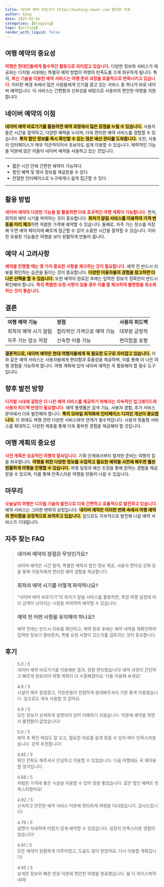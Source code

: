 ```yaml
---
title: 네이버 예약 바로가기 https//booking.naver.com 편리한 이용
author: bing
date: 2025-02-02
categories: [Blogging]
tags: [writing]
render_with_liquid: false
---
```



<h2 id='여행 예약의 중요성'>여행 예약의 중요성</h2>

<p><b><span style="color: #ee2323;">여행은 현대인들에게 필수적인 활동으로 자리잡고 있습니다.</span></b> 다양한 정보와 서비스가 제공되는 디지털 시대에는 특별히 예약 방법이 여행의 만족도를 크게 좌우하게 됩니다. 특히, <b><span style="color: #ee2323;">최신 기술을 이용한 예약 서비스는 여행 준비 과정을 효율적으로 변화시키고 있습니다.</span></b> 이러한 배경 속에서 많은 사람들에게 인기를 끌고 있는 서비스 중 하나가 바로 네이버 예약입니다. 이 서비스는 간편함과 신뢰성을 바탕으로 사용자의 편안한 여행을 지원합니다.</p>

<h2 id='네이버 예약의 이점'>네이버 예약의 이점</h2>

<p><b><span style="background-color: #ffe066;">네이버 예약 바로가기를 활용하면 예약 과정에서 많은 장점을 누릴 수 있습니다.</span></b> 사용자들은 시간을 절약하고, 다양한 혜택을 누리며, 더욱 편리한 예약 서비스를 경험할 수 있습니다. <b><span style="background-color: #ffe066;">특히 할인 정보를 즉시 확인할 수 있는 점은 예산 관리를 도와줍니다.</span></b> 또한, 사용자 인터페이스가 매우 직관적이어서 초보자도 쉽게 이용할 수 있습니다. 매력적인 기능들 덕분에 많은 이들이 네이버 예약을 사용하고 있는 것입니다.</p>

<hr />

<ul>
    <li>짧은 시간 안에 간편한 예약이 가능하다.</li>
    <li>할인 혜택 및 행사 정보를 제공받을 수 있다.</li>
    <li>친절한 인터페이스로 누구에게나 쉽게 접근할 수 있다.</li>
</ul>

<hr />

<h2 id='활용 방법'>활용 방법</h2>

<p><b><span style="color: #ee2323;">네이버 예약의 다양한 기능을 잘 활용하면 더욱 효과적인 여행 계획이 가능합니다.</span></b> 먼저, 최적의 예약 시기를 파악하는 것이 중요합니다. <b><span style="background-color: #ffe066;">최저가 알림 서비스를 이용하여 가격 변동을 미리 체크</span></b>하면 저렴한 가격에 예약할 수 있습니다. 둘째로, 자주 가는 장소를 저장해 두면 예약 페이지에 빠르게 접근할 수 있어 소중한 시간을 절약할 수 있습니다. 이러한 유용한 기능들은 여행을 보다 원활하게 만들어 줍니다.</p>

<h2 id='예약 시 고려사항'>예약 시 고려사항</h2>

<p><b><span style="color: #ee2323;">예약을 진행할 때는 몇 가지 중요한 사항을 체크하는 것이 필요합니다.</span></b> 예약 전 반드시 리뷰를 확인하는 습관을 들이는 것이 중요합니다. <b><span style="background-color: #ffe066;">다양한 이용자들의 경험을 참고하면 더 나은 선택을 할 수 있습니다.</span></b> 또한 예약이 완료된 후에는 입력한 정보가 정확한지 반드시 확인해야 합니다. <b><span style="color: #ee2323;">특히 특별한 요청 사항이 있을 경우 이를 잘 체크하여 불편함을 최소화하는 것이 좋습니다.</span></b></p>

<h2 id='결론'>결론</h2>

<table>
    <tr>
        <td><b>여행 예약 기능</b></td>
        <td><b>장점</b></td>
        <td><b>사용자 피드백</b></td>
    </tr>
    <tr>
        <td>최적의 예약 시기 알림</td>
        <td>합리적인 가격으로 예약 가능</td>
        <td>대부분 긍정적</td>
    </tr>
    <tr>
        <td>자주 가는 장소 저장</td>
        <td>신속한 이용 가능</td>
        <td>편리함을 호평</td>
    </tr>
</table>

<p><b><span style="background-color: #ffe066;">결론적으로, 네이버 예약은 현대 여행자들에게 꼭 필요한 도구로 자리잡고 있습니다.</span></b> 이와 같은 예약 서비스는 사용자들에게 편리함과 효율성을 제공하며, 이를 통해 더 나은 여행 경험을 가능하게 합니다. 여행 계획에 있어 네이버 예약은 꼭 활용해야 할 필수 도구입니다.</p>

<h2 id='향후 발전 방향'>향후 발전 방향</h2>

<p><b><span style="color: #ee2323;">디지털 시대에 걸맞은 더 나은 예약 서비스를 제공하기 위해서는 지속적인 업그레이드와 사용자 피드백 반영이 필요합니다.</span></b> 예약 플랫폼은 검색 기능, 사용자 경험, 추가 서비스 분야에서 더욱 발전해야 합니다. <b><span style="background-color: #ffe066;">특히 모바일 최적화와 인터페이스 디자인 개선이 중요합니다.</span></b> 이 외에도 여행 관련 다양한 서비스와의 연계가 필수적입니다. 사용자 맞춤형 서비스를 확대하고, 다양한 제휴를 통해 더욱 풍부한 경험을 제공해야 할 것입니다.</p>

<h2 id='여행 계획의 중요성'>여행 계획의 중요성</h2>

<p><b><span style="color: #ee2323;">사전 계획은 성공적인 여행의 열쇠입니다.</span></b> 기획 단계에서부터 철저한 준비는 여행의 질을 좌우합니다. <b><span style="background-color: #ffe066;">여행을 위한 다양한 정보를 수집하고 필요한 예약을 사전에 해두면 훨씬 원활하게 여행을 진행할 수 있습니다.</span></b> 여행 일정과 예산 조정을 통해 원하는 경험을 제공받을 수 있으며, 이를 통해 만족스러운 여행을 만들어 나갈 수 있습니다.</p>

<h2 id='마무리'>마무리</h2>

<p><b><span style="color: #ee2323;">오늘날의 여행은 디지털 기술의 발전으로 더욱 간편하고 효율적으로 발전하고 있습니다.</span></b> 예약 서비스는 그러한 변화의 상징입니다. <b><span style="background-color: #ffe066;">네이버 예약은 이러한 변화 속에서 여행 예약의 편리함을 상징적으로 보여주고 있습니다.</span></b> 앞으로도 지속적으로 발전해 나갈 예약 서비스가 기대됩니다.</p>


<h2 id='자주_찾는_FAQ'>자주 찾는 FAQ</h2>
<div itemscope="" itemtype="https://schema.org/FAQPage"> 
<blockquote> 
<div itemscope="" itemprop="mainEntity" itemtype="https://schema.org/Question"> 
<h3 itemprop="name">네이버 예약의 장점은 무엇인가요?</h3> 
<div itemscope="" itemprop="acceptedAnswer" itemtype="https://schema.org/Answer"> 
<span itemprop="text"> 
<p>네이버 예약은 시간 절약, 특별한 혜택과 할인 정보 제공, 사용자 편의성 강화 등을 통해 이용자에게 편리한 예약 경험을 제공합니다.</p> 
</span> 
</div> 
</div> 

<div itemscope="" itemprop="mainEntity" itemtype="https://schema.org/Question"> 
<h3 itemprop="name">최적의 예약 시기를 어떻게 파악하나요?</h3> 
<div itemscope="" itemprop="acceptedAnswer" itemtype="https://schema.org/Answer"> 
<span itemprop="text"> 
<p>"네이버 예약 바로가기"의 최저가 알림 서비스를 활용하면, 특정 여행 일정에 따라 금액이 낮아지는 시점을 파악하여 예약할 수 있습니다.</p> 
</span> 
</div> 
</div> 

<div itemscope="" itemprop="mainEntity" itemtype="https://schema.org/Question"> 
<h3 itemprop="name">예약 전 어떤 사항을 유의해야 하나요?</h3> 
<div itemscope="" itemprop="acceptedAnswer" itemtype="https://schema.org/Answer"> 
<span itemprop="text"> 
<p>예약 전에는 반드시 리뷰를 확인하고, 예약 완료 후에는 예약 내역을 재확인하여 입력한 정보가 올바른지, 특별 요청 사항이 있는지를 검토하는 것이 중요합니다.</p> 
</span> 
</div> 
</div> 
</blockquote> 
</div>
<h2 id='후기'>후기</h2>
<div itemscope itemtype="https://schema.org/Product">
  <blockquote>
  <div itemprop="review" itemscope itemtype="https://schema.org/Review">
      <div itemprop="reviewRating" itemscope itemtype="https://schema.org/Rating"> <span itemprop="ratingValue">5.0</span> / <span itemprop="bestRating">5</span> </div>
      <span itemprop="reviewBody">네이버 예약 바로가기를 이용해본 결과, 정말 편리했습니다! 예약 과정이 간단하고 빠르게 완료되어 여행 계획이 더 수월해졌어요. 다들 이용해 보세요!</span>
  </div>
  <br>
  <div itemprop="review" itemscope itemtype="https://schema.org/Review">
      <div itemprop="reviewRating" itemscope itemtype="https://schema.org/Rating"> <span itemprop="ratingValue">4.8</span> / <span itemprop="bestRating">5</span> </div>
      <span itemprop="reviewBody">시설이 매우 깔끔했고, 직원분들이 친절하게 응대해주셔서 기분 좋게 이용했습니다. 앞으로도 계속 사용할 것 같아요.</span>
  </div>
  <br>
  <div itemprop="review" itemscope itemtype="https://schema.org/Review">
      <div itemprop="reviewRating" itemscope itemtype="https://schema.org/Rating"> <span itemprop="ratingValue">4.9</span> / <span itemprop="bestRating">5</span> </div>
      <span itemprop="reviewBody">모든 정보가 상세하게 설명되어 있어 이해하기 쉬웠습니다. 덕분에 예약을 하면서 불편함이 없었습니다!</span>
  </div>
  <br>
  <div itemprop="review" itemscope itemtype="https://schema.org/Review">
      <div itemprop="reviewRating" itemscope itemtype="https://schema.org/Rating"> <span itemprop="ratingValue">5.0</span> / <span itemprop="bestRating">5</span> </div>
      <span itemprop="reviewBody">예약 후 확인 메일도 잘 오고, 필요한 자료를 쉽게 찾을 수 있어 매우 만족스러웠습니다. 강력 추천합니다!</span>
  </div>
  <br>
  <div itemprop="review" itemscope itemtype="https://schema.org/Review">
      <div itemprop="reviewRating" itemscope itemtype="https://schema.org/Rating"> <span itemprop="ratingValue">4.85</span> / <span itemprop="bestRating">5</span> </div>
      <span itemprop="reviewBody">확인 전화도 해주셔서 안심하고 이용할 수 있었습니다. 다음 여행에도 꼭 재이용할 생각입니다.</span>
  </div>
  <br>
  <div itemprop="review" itemscope itemtype="https://schema.org/Review">
      <div itemprop="reviewRating" itemscope itemtype="https://schema.org/Rating"> <span itemprop="ratingValue">4.88</span> / <span itemprop="bestRating">5</span> </div>
      <span itemprop="reviewBody">저렴한 가격에 좋은 시설을 이용할 수 있어 정말 좋았습니다. 많은 할인 혜택도 만족스러웠어요!</span>
  </div>
  <br>
  <div itemprop="review" itemscope itemtype="https://schema.org/Review">
      <div itemprop="reviewRating" itemscope itemtype="https://schema.org/Rating"> <span itemprop="ratingValue">4.92</span> / <span itemprop="bestRating">5</span> </div>
      <span itemprop="reviewBody">신속하고 안전한 예약 서비스 덕분에 편리하게 여행을 다녀왔습니다. 감사드립니다!</span>
  </div>
  <br>
  <div itemprop="review" itemscope itemtype="https://schema.org/Review">
      <div itemprop="reviewRating" itemscope itemtype="https://schema.org/Rating"> <span itemprop="ratingValue">4.79</span> / <span itemprop="bestRating">5</span> </div>
      <span itemprop="reviewBody">설명이 자세하여 어렵지 않게 예약할 수 있었습니다. 굉장히 만족스러운 경험이었습니다!</span>
  </div>
  <br>
  <div itemprop="review" itemscope itemtype="https://schema.org/Review">
      <div itemprop="reviewRating" itemscope itemtype="https://schema.org/Rating"> <span itemprop="ratingValue">4.91</span> / <span itemprop="bestRating">5</span> </div>
      <span itemprop="reviewBody">모든 예약이 원활하게 이루어졌고, 도움도 많이 받았어요. 다시 이용할 계획입니다!</span>
  </div>
  <br>
  <div itemprop="review" itemscope itemtype="https://schema.org/Review">
      <div itemprop="reviewRating" itemscope itemtype="https://schema.org/Rating"> <span itemprop="ratingValue">4.95</span> / <span itemprop="bestRating">5</span> </div>
      <span itemprop="reviewBody">상세한 정보와 빠른 반응 덕분에 편안한 여행을 완료했습니다. 둘 다 하이스벅하네여!</span>
  </div>
  </blockquote>
</div>
